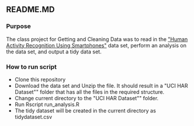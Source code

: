 ## README.MD

### Purpose
The class project for Getting and Cleaning Data was to read in the ["Human Activity Recognition Using Smartphones"](http://archive.ics.uci.edu/ml/datasets/Human+Activity+Recognition+Using+Smartphones) data set, perform an analysis on the data set, and output a tidy data set.

### How to run script
* Clone this repository
*	Download the data set and Unzip the file. It should result in a "UCI HAR Dataset"" folder that has all the files in the required structure.
*	Change current directory to the "UCI HAR Dataset"" folder.
*	Run Rscript run_analysis.R
*	The tidy dataset will be created in the current directory as tidydataset.csv

